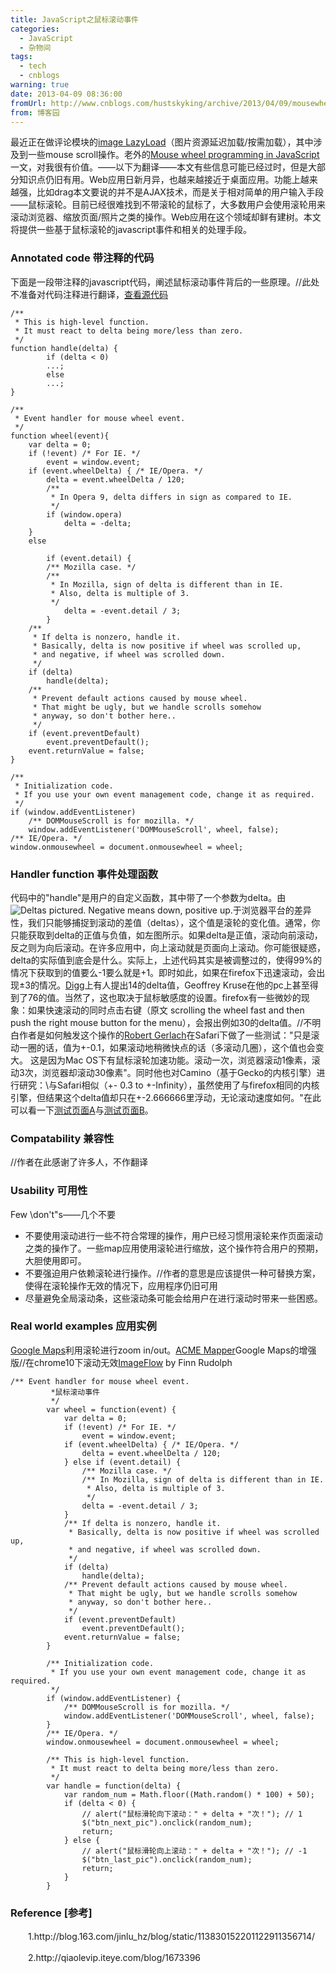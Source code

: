```yaml
---
title: JavaScript之鼠标滚动事件
categories:
  - JavaScript
  - 杂物间
tags:
  - tech
  - cnblogs
warning: true
date: 2013-04-09 08:36:00
fromUrl: http://www.cnblogs.com/hustskyking/archive/2013/04/09/mousewheel.html
from: 博客园
---
```



<p><span>最近正在做评论模块的</span><a href="http://blog.163.com/jinlu_hz/blog/static/11383015220112251147684/" target="_blank">image LazyLoad</a><span>（图片资源延迟加载/按需加载），其中涉及到一些mouse scroll操作。老外的</span><a href="http://adomas.org/javascript-mouse-wheel/" rel="nofollow" target="_blank">Mouse wheel programming in JavaScript</a><span>一文，对我很有价值。</span><span>&mdash;&mdash;以下为翻译&mdash;&mdash;</span><span>本文有些信息可能已经过时，但是大部分知识点仍旧有用。</span><span>Web应用日新月异，也越来越接近于桌面应用。功能上越来越强，比如drag<drop（拖拽），autocompletition（自动完成/自动补全）等等。在AJAX的配合下，这些应用都易于实现。</span><span>本文要说的并不是AJAX技术，而是关于相对简单的用户输入手段&mdash;&mdash;鼠标滚轮。目前已经很难找到不带滚轮的鼠标了，大多数用户会使用滚轮用来滚动浏览器、缩放页面/照片之类的操作。Web应用在这个领域却鲜有建树。本文将提供一些基于鼠标滚轮的javascript事件和相关的处理手段。</span></p>
<h3>Annotated code 带注释的代码</h3>
<p>
<span>下面是一段带注释的javascript代码，阐述鼠标滚动事件背后的一些原理。</span><span>//此处不准备对代码注释进行翻译，<a href="http://adomas.org/javascript-mouse-wheel/plain.html" rel="nofollow" target="_blank">查看源代码</a></span></p>



```
/**
 * This is high-level function.
 * It must react to delta being more/less than zero.
 */
function handle(delta) {
        if (delta < 0)
        ...;
        else
        ...;
}

/**
 * Event handler for mouse wheel event.
 */
function wheel(event){
    var delta = 0;
    if (!event) /* For IE. */
        event = window.event;
    if (event.wheelDelta) { /* IE/Opera. */
        delta = event.wheelDelta / 120;
        /**
         * In Opera 9, delta differs in sign as compared to IE.
         */
        if (window.opera)
            delta = -delta;
    }
    else

        if (event.detail) {
        /** Mozilla case. */
        /**
         * In Mozilla, sign of delta is different than in IE.
         * Also, delta is multiple of 3.
         */
            delta = -event.detail / 3;
        }
    /**
     * If delta is nonzero, handle it.
     * Basically, delta is now positive if wheel was scrolled up,
     * and negative, if wheel was scrolled down.
     */
    if (delta)
        handle(delta);
    /**
     * Prevent default actions caused by mouse wheel.
     * That might be ugly, but we handle scrolls somehow
     * anyway, so don't bother here..
     */
    if (event.preventDefault)
        event.preventDefault();
    event.returnValue = false;
}

/**
 * Initialization code.
 * If you use your own event management code, change it as required.
 */
if (window.addEventListener)
    /** DOMMouseScroll is for mozilla. */
    window.addEventListener('DOMMouseScroll', wheel, false);
/** IE/Opera. */
window.onmousewheel = document.onmousewheel = wheel;  

```



<h3>Handler function 事件处理函数</h3>
<p><span>代码中的"handle"是用户的自定义函数，其中带了一个参数为delta。由</span><img src="https://img.alicdn.com/tfs/TB1oyqGa_tYBeNjy1XdXXXXyVXa-300-300.png" loading="lazy" data-original="/blogimgs/2013/04/09/deltas.png" data-source="http://adomas.org/javascript-mouse-wheel/deltas.png" alt="Deltas pictured. Negative means down, positive up."><span>于浏览器平台的差异性，我们只能够捕捉到滚动的差值（deltas），这个值是滚轮的变化值。</span><span>通常，你只能获取到delta的正值与负值，如左图所示。</span><span>如果delta是正值，滚动向前滚动，反之则为向后滚动。在许多应用中，向上滚动就是页面向上滚动。</span><span>你可能很疑惑，delta的实际值到底会是什么。实际上，上述代码其实是被调整过的，使得99%的情况下获取到的值要么-1要么就是+1。即时如此，如果在firefox下迅速滚动，会出现&plusmn;3的情况。</span><a href="http://digg.com/programming/Mouse_wheel_programming_in_JavaScript#c2431219" rel="nofollow" target="_blank">Digg</a><span>上有人提出14的delta值，Geoffrey Kruse在他的pc上甚至得到了76的值。当然了，这也取决于鼠标敏感度的设置。firefox有一些微妙的现象：如果快速滚动的同时点击右键（原文 scrolling the wheel fast and then push the right mouse button for the menu），会报出例如30的delta值。</span><span>//不明白作者是如何触发这个操作的</span><a href="http://www.robsite.de/" rel="nofollow" target="_blank">Robert Gerlach</a><span>在Safari下做了一些测试："只是滚动一圈的话，值为+-0.1，如果滚动地稍微快点的话（多滚动几圈），这个值也会变大。 这是因为Mac OS下有鼠标滚轮加速功能。滚动一次，浏览器滚动1像素，滚动3次，浏览器却滚动30像素"。同时他也对Camino（基于Gecko的内核引擎）进行研究：\与Safari相似（+- 0.3 to +-Infinity），虽然使用了与firefox相同的内核引擎，但结果这个delta值却只在+-2.666666里浮动，无论滚动速度如何。"</span><span>在此可以看一下</span><a href="http://adomas.org/javascript-mouse-wheel/test.html" rel="nofollow" target="_blank">测试页面A</a><span>与</span><a href="http://adomas.org/javascript-mouse-wheel/test2.html" rel="nofollow" target="_blank">测试页面B</a><span>。</span></p>
<h3>Compatability 兼容性</h3>
<p>
<span>//作者在此感谢了许多人，不作翻译</span></p>
<h3>Usability 可用性</h3>
<p>
<span>Few \don't"s&mdash;&mdash;几个不要</span></p>
<ul>
<li>不要使用滚动进行一些不符合常理的操作，用户已经习惯用滚轮来作页面滚动之类的操作了。一些map应用使用滚轮进行缩放，这个操作符合用户的预期，大胆使用即可。</li>
<li>不要强迫用户依赖滚轮进行操作。<span>//作者的意思</span><span>是</span><span>应该</span><span>提供一种可替换方案，使得在滚轮操作无效的情况下，应用程序仍旧可用</span></li>
<li>尽量避免全局滚动条，这些滚动条可能会给用户在进行滚动时带来一些困惑。</li>

</ul>


<h3>Real world examples 应用实例</h3>
<p>
<a href="http://maps.google.com/" rel="nofollow" target="_blank">Google Maps</a><span>利用滚轮进行zoom in/out。</span><a href="http://mapper.acme.com/" rel="nofollow" target="_blank">ACME Mapper</a><span>Google Maps的增强版</span><span>//在chrome10下滚动无效</span><a href="http://imageflow.finnrudolph.de/" rel="nofollow" target="_blank">ImageFlow</a><span>&nbsp;by Finn Rudolph</span></p>



```
/** Event handler for mouse wheel event.
         *鼠标滚动事件
         */
        var wheel = function(event) {
            var delta = 0;
            if (!event) /* For IE. */
                event = window.event;
            if (event.wheelDelta) { /* IE/Opera. */
                delta = event.wheelDelta / 120;
            } else if (event.detail) {
                /** Mozilla case. */
                /** In Mozilla, sign of delta is different than in IE.
                 * Also, delta is multiple of 3.
                 */
                delta = -event.detail / 3;
            }
            /** If delta is nonzero, handle it.
             * Basically, delta is now positive if wheel was scrolled up,
             * and negative, if wheel was scrolled down.
             */
            if (delta)
                handle(delta);
            /** Prevent default actions caused by mouse wheel.
             * That might be ugly, but we handle scrolls somehow
             * anyway, so don't bother here..
             */
            if (event.preventDefault)
                event.preventDefault();
            event.returnValue = false;
        }

        /** Initialization code.
         * If you use your own event management code, change it as required.
         */
        if (window.addEventListener) {
            /** DOMMouseScroll is for mozilla. */
            window.addEventListener('DOMMouseScroll', wheel, false);
        }
        /** IE/Opera. */
        window.onmousewheel = document.onmousewheel = wheel;

        /** This is high-level function.
         * It must react to delta being more/less than zero.
         */
        var handle = function(delta) {
            var random_num = Math.floor((Math.random() * 100) + 50);
            if (delta < 0) {
                // alert("鼠标滑轮向下滚动：" + delta + "次！"); // 1
                $("btn_next_pic").onclick(random_num);
                return;
            } else {
                // alert("鼠标滑轮向上滚动：" + delta + "次！"); // -1
                $("btn_last_pic").onclick(random_num);
                return;
            }
        }

```



<h3>Reference [参考]</h3>
<p>　　1.http://blog.163.com/jinlu_hz/blog/static/113830152201122911356714/</p>
<p>　　2.http://qiaolevip.iteye.com/blog/1673396</p>

